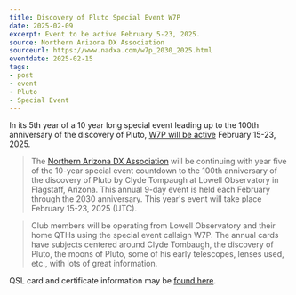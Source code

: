 ```yaml
---
title: Discovery of Pluto Special Event W7P
date: 2025-02-09
excerpt: Event to be active February 5-23, 2025.
source: Northern Arizona DX Association
sourceurl: https://www.nadxa.com/w7p_2030_2025.html
eventdate: 2025-02-15
tags:
- post
- event
- Pluto
- Special Event
---
```

In its 5th year of a 10 year long special event leading up to the 100th anniversary of the discovery of Pluto, [W7P will be active](https://www.nadxa.com/w7p_2030_2025.html) February 15-23, 2025.

> The [Northern Arizona DX Association](https://www.nadxa.com/) will be continuing with year five of the 10-year special event countdown to the 100th anniversary of the discovery of Pluto by Clyde Tompaugh at Lowell Observatory in Flagstaff, Arizona. This annual 9-day event is held each February through the 2030 anniversary. This year's event will take place February 15-23, 2025 (UTC).

> Club members will be operating from Lowell Observatory and their home QTHs using the special event callsign W7P. The annual cards have subjects centered around Clyde Tombaugh, the discovery of Pluto, the moons of Pluto, some of his early telescopes, lenses used, etc., with lots of great information.

QSL card and certificate information may be [found here](https://www.nadxa.com/w7p_pluto_2030.html). 